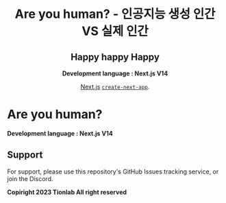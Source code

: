 <div align="center">
  
# Are you human? - 인공지능 생성 인간 VS 실제 인간
## Happy happy Happy
  **Development language : Next.js V14**

[Next.js](https://nextjs.org/) 
[`create-next-app`](https://github.com/vercel/next.js/tree/canary/packages/create-next-app).


</div>

# Are you human?

**Development language : Next.js V14**

## Support
For support, please use this repository's GitHub Issues tracking service, or join the Discord.

__Copiright 2023 Tionlab All right reserved__
